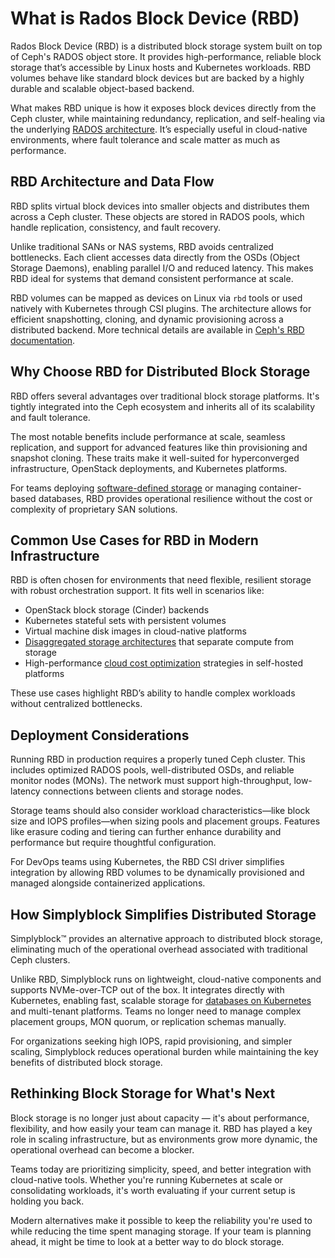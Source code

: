 # What is Rados Block Device (RBD)

Rados Block Device (RBD) is a distributed block storage system built on top of Ceph's RADOS object store. It provides high-performance, reliable block storage that’s accessible by Linux hosts and Kubernetes workloads. RBD volumes behave like standard block devices but are backed by a highly durable and scalable object-based backend.

What makes RBD unique is how it exposes block devices directly from the Ceph cluster, while maintaining redundancy, replication, and self-healing via the underlying [RADOS architecture](https://en.wikipedia.org/wiki/Ceph_(software)#RADOS). It’s especially useful in cloud-native environments, where fault tolerance and scale matter as much as performance.

## RBD Architecture and Data Flow

RBD splits virtual block devices into smaller objects and distributes them across a Ceph cluster. These objects are stored in RADOS pools, which handle replication, consistency, and fault recovery.

Unlike traditional SANs or NAS systems, RBD avoids centralized bottlenecks. Each client accesses data directly from the OSDs (Object Storage Daemons), enabling parallel I/O and reduced latency. This makes RBD ideal for systems that demand consistent performance at scale.

RBD volumes can be mapped as devices on Linux via `rbd` tools or used natively with Kubernetes through CSI plugins. The architecture allows for efficient snapshotting, cloning, and dynamic provisioning across a distributed backend. More technical details are available in [Ceph's RBD documentation](https://docs.ceph.com/en/latest/rbd/).

## Why Choose RBD for Distributed Block Storage

RBD offers several advantages over traditional block storage platforms. It's tightly integrated into the Ceph ecosystem and inherits all of its scalability and fault tolerance.

The most notable benefits include performance at scale, seamless replication, and support for advanced features like thin provisioning and snapshot cloning. These traits make it well-suited for hyperconverged infrastructure, OpenStack deployments, and Kubernetes platforms.

For teams deploying [software-defined storage](https://www.simplyblock.io/use-cases/software-defined-storage/) or managing container-based databases, RBD provides operational resilience without the cost or complexity of proprietary SAN solutions.

## Common Use Cases for RBD in Modern Infrastructure

RBD is often chosen for environments that need flexible, resilient storage with robust orchestration support. It fits well in scenarios like:

- OpenStack block storage (Cinder) backends  
- Kubernetes stateful sets with persistent volumes  
- Virtual machine disk images in cloud-native platforms  
- [Disaggregated storage architectures](https://www.simplyblock.io/use-cases/disaggregated-storage/) that separate compute from storage  
- High-performance [cloud cost optimization](https://www.simplyblock.io/use-cases/cloud-cost-optimization-aws-storage-tiering/) strategies in self-hosted platforms

These use cases highlight RBD’s ability to handle complex workloads without centralized bottlenecks.

## Deployment Considerations

Running RBD in production requires a properly tuned Ceph cluster. This includes optimized RADOS pools, well-distributed OSDs, and reliable monitor nodes (MONs). The network must support high-throughput, low-latency connections between clients and storage nodes.

Storage teams should also consider workload characteristics—like block size and IOPS profiles—when sizing pools and placement groups. Features like erasure coding and tiering can further enhance durability and performance but require thoughtful configuration.

For DevOps teams using Kubernetes, the RBD CSI driver simplifies integration by allowing RBD volumes to be dynamically provisioned and managed alongside containerized applications.

## How Simplyblock Simplifies Distributed Storage

Simplyblock™ provides an alternative approach to distributed block storage, eliminating much of the operational overhead associated with traditional Ceph clusters.

Unlike RBD, Simplyblock runs on lightweight, cloud-native components and supports NVMe-over-TCP out of the box. It integrates directly with Kubernetes, enabling fast, scalable storage for [databases on Kubernetes](https://www.simplyblock.io/use-cases/database-on-kubernetes/) and multi-tenant platforms. Teams no longer need to manage complex placement groups, MON quorum, or replication schemas manually.

For organizations seeking high IOPS, rapid provisioning, and simpler scaling, Simplyblock reduces operational burden while maintaining the key benefits of distributed block storage.

## Rethinking Block Storage for What's Next

Block storage is no longer just about capacity — it's about performance, flexibility, and how easily your team can manage it. RBD has played a key role in scaling infrastructure, but as environments grow more dynamic, the operational overhead can become a blocker.

Teams today are prioritizing simplicity, speed, and better integration with cloud-native tools. Whether you're running Kubernetes at scale or consolidating workloads, it's worth evaluating if your current setup is holding you back.

Modern alternatives make it possible to keep the reliability you're used to while reducing the time spent managing storage. If your team is planning ahead, it might be time to look at a better way to do block storage.
